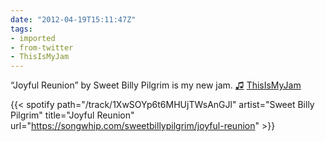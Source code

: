 ```yaml
---
date: "2012-04-19T15:11:47Z"
tags:
- imported
- from-twitter
- ThisIsMyJam
---
```

“Joyful Reunion” by Sweet Billy Pilgrim is my new jam. [♫](https://t.thisismyjam.com/jphastings/_1967hak) [ThisIsMyJam](/tags/thisismyjam)

{{< spotify path="/track/1XwSOYp6t6MHUjTWsAnGJl" artist="Sweet Billy Pilgrim" title="Joyful Reunion" url="https://songwhip.com/sweetbillypilgrim/joyful-reunion" >}}
